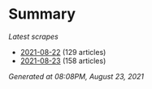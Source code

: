 # Summary
*Latest scrapes*
* [2021-08-22](https://github.com/nuuuwan/news_lk/blob/data/news_lk.2021-08-22.json) (129 articles)
* [2021-08-23](https://github.com/nuuuwan/news_lk/blob/data/news_lk.2021-08-23.json) (158 articles)

*Generated at 08:08PM, August 23, 2021*